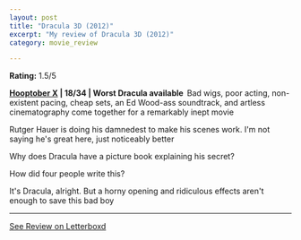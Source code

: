 ```yaml
---
layout: post
title: "Dracula 3D (2012)"
excerpt: "My review of Dracula 3D (2012)"
category: movie_review

---
```


**Rating:** 1.5/5

<b><a href="https://boxd.it/pmi12" rel="nofollow">Hooptober X</a> | 18/34 | Worst Dracula available 
</b>
Bad wigs, poor acting, non-existent pacing, cheap sets, an Ed Wood-ass soundtrack, and artless cinematography come together for a remarkably inept movie

Rutger Hauer is doing his damnedest to make his scenes work. I'm not saying he's great here, just noticeably better

Why does Dracula have a picture book explaining his secret?

How did four people write this?

It's Dracula, alright. But a horny opening and ridiculous effects aren't enough to save this bad boy

<hr>

[See Review on Letterboxd](https://boxd.it/50bTzn)
